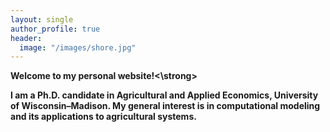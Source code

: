 ```yaml
---
layout: single
author_profile: true
header:
  image: "/images/shore.jpg"
---
```


<strong>Welcome to my personal website!<\strong>

I am a Ph.D. candidate in Agricultural and Applied Economics, University of Wisconsin–Madison. My general interest is in computational modeling and its applications to agricultural systems.
